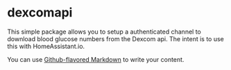 # dexcomapi


This simple package allows you to setup a authenticated channel to download blood glucose numbers from the Dexcom api. The intent is to use this with HomeAssistant.io.

 You can use
[Github-flavored Markdown](https://guides.github.com/features/mastering-markdown/)
to write your content.